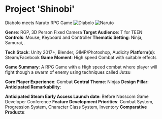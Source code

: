 # Project 'Shinobi'
Diabolo meets Naruto RPG Game
![Diabolo](https://static.giantbomb.com/uploads/original/11/117587/2256069-diablo_iii_2012_07_04_22_13_34_632.jpg)
![Naruto](http://images.saiyanisland.com/data/623/Naruto-Storm-4-212.jpg)

**Genre**: RGP, 3D Person Fixed Camera
**Target Audience**: T for TEEN
**Controls**: Mouse, Keyboard and Controller
**Thematic Setting**: Ninja, Samurai,  .

**Tech Stack**: Unity 2017+, Blender, GIMP/Photoshop, Audicity 
**Platform(s)**: Steam/Facebook
**Game Moment**:  High speed Combat with suitable effects


**Game Summary**: A RPG Game with a High speed combat where player will fight though a swarm of enemy using techniques called Jutsu

**Core Player Experience**: Combat
**Central Theme**: Ninjas
**Design Pillar**: 
**Anticipated Remarkability**: 

**Anticipated Steam Early Access Launch date**: Before Nasscom Game Developer Conference
**Feature Development Priorities**: Combat System, Progression System, Character Class System, Inventory
**Comparative Products**: 

